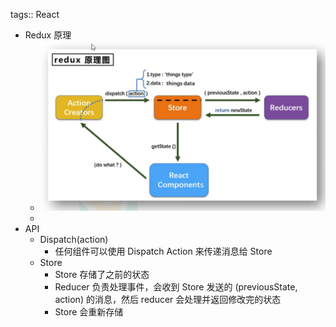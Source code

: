 tags:: React

- Redux 原理
	- ![image.png](../assets/image_1684582985777_0.png)
	-
- API
	- Dispatch(action)
		- 任何组件可以使用 Dispatch Action 来传递消息给 Store
	- Store
		- Store 存储了之前的状态
		- Reducer 负责处理事件，会收到 Store 发送的 (previousState, action) 的消息，然后 reducer 会处理并返回修改完的状态
		- Store 会重新存储